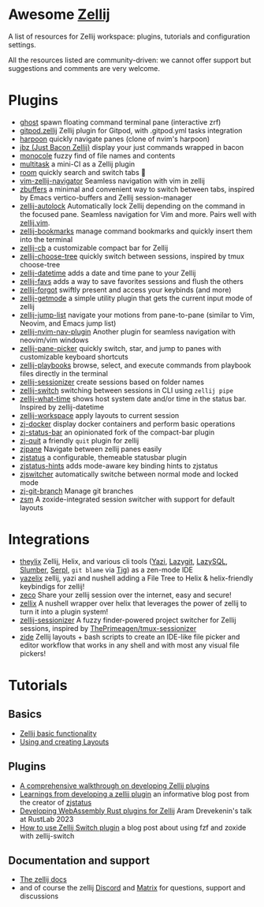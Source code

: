# Awesome [Zellij](https://github.com/zellij-org/zellij)

A list of resources for Zellij workspace: plugins, tutorials and configuration settings.

All the resources listed are community-driven: we cannot offer support but suggestions and comments are very welcome.

# Plugins

* [ghost](https://github.com/vdbulcke/ghost) spawn floating command terminal pane (interactive zrf)
* [gitpod.zellij](https://github.com/gitpod-samples/gitpod.zellij) Zellij plugin for Gitpod, with .gitpod.yml tasks integration
* [harpoon](https://github.com/Nacho114/harpoon) quickly navigate panes (clone of nvim's harpoon) 
* [jbz (Just Bacon Zellij)](https://github.com/nim65s/jbz) display your just commands wrapped in bacon
* [monocole](https://github.com/imsnif/monocle) fuzzy find of file names and contents
* [multitask](https://github.com/imsnif/multitask) a mini-CI as a Zellij plugin
* [room](https://github.com/rvcas/room) quickly search and switch tabs 🖤
* [vim-zellij-navigator](https://github.com/hiasr/vim-zellij-navigator) Seamless navigation with vim in zellij
* [zbuffers](https://github.com/Strech/zbuffers) a minimal and convenient way to switch between tabs, inspired by Emacs vertico-buffers and Zellij session-manager
* [zellij-autolock](https://github.com/fresh2dev/zellij-autolock) Automatically lock Zellij depending on the command in the focused pane. Seamless navigation for Vim and more. Pairs well with [zellij.vim](https://github.com/fresh2dev/zellij.vim). 
* [zellij-bookmarks](https://github.com/yaroslavborbat/zellij-bookmarks) manage command bookmarks and quickly insert them into the terminal
* [zellij-cb](https://github.com/ndavd/zellij-cb) a customizable compact bar for Zellij
* [zellij-choose-tree](https://github.com/laperlej/zellij-choose-tree) quickly switch between sessions, inspired by tmux choose-tree
* [zellij-datetime](https://github.com/h1romas4/zellij-datetime) adds a date and time pane to your Zellij
* [zellij-favs](https://github.com/JoseMM2002/zellij-favs) adds a way to save favorites sessions and flush the others
* [zellij-forgot](https://github.com/karimould/zellij-forgot) swiftly present and access your keybinds (and more)
* [zellij-getmode](https://github.com/chardskarth/zellij-getmode) a simple utility plugin that gets the current input mode of zellij
* [zellij-jump-list](https://github.com/blank2121/zellij-jump-list) navigate your motions from pane-to-pane (similar to Vim, Neovim, and Emacs jump list)
* [zellij-nvim-nav-plugin](https://github.com/sharph/zellij-nvim-nav-plugin) Another plugin for seamless navigation with neovim/vim windows
* [zellij-pane-picker](https://github.com/shihanng/zellij-pane-picker) quickly switch, star, and jump to panes with customizable keyboard shortcuts
* [zellij-playbooks](https://github.com/yaroslavborbat/zellij-playbooks) browse, select, and execute commands from playbook files directly in the terminal
* [zellij-sessionizer](https://github.com/laperlej/zellij-sessionizer) create sessions based on folder names
* [zellij-switch](https://github.com/mostafaqanbaryan/zellij-switch) switching between sessions in CLI using `zellij pipe`
* [zellij-what-time](https://github.com/pirafrank/zellij-what-time) shows host system date and/or time in the status bar. Inspired by zellij-datetime
* [zellij-workspace](https://github.com/vdbulcke/zellij-workspace) apply layouts to current session
* [zj-docker](https://github.com/dj95/zj-docker) display docker containers and perform basic operations
* [zj-status-bar](https://github.com/cristiand391/zj-status-bar) an opinionated fork of the compact-bar plugin
* [zj-quit](https://github.com/cristiand391/zj-quit) a friendly `quit` plugin for zellij 
* [zjpane](https://github.com/FuriouZz/zjpane) Navigate between zellij panes easily
* [zjstatus](https://github.com/dj95/zjstatus) a configurable, themeable statusbar plugin
* [zjstatus-hints](https://github.com/b0o/zjstatus-hints) adds mode-aware key binding hints to zjstatus
* [zjswitcher](https://github.com/WingsZeng/zjswitcher) automatically switche between normal mode and locked mode
* [zj-git-branch](https://github.com/dam4rus/zj-git-branch) Manage git branches
* [zsm](https://github.com/liam-mackie/zsm) A zoxide-integrated session switcher with support for default layouts

# Integrations

* [theylix](https://codeberg.org/hobgoblina/theylix) Zellij, Helix, and various cli tools ([Yazi](https://github.com/sxyazi/yazi), [Lazygit](https://github.com/jesseduffield/lazygit), [LazySQL](https://github.com/jorgerojas26/lazysql), [Slumber](https://github.com/LucasPickering/slumber), [Serpl](https://github.com/yassinebridi/serpl), `git blame` via [Tig](https://github.com/jonas/tig)) as a zen-mode IDE
* [yazelix](https://github.com/luccahuguet/yazelix) zellij, yazi and nushell adding a File Tree to Helix & helix-friendly keybindigs for zellij!
* [zeco](https://github.com/julianbuettner/zeco) Share your zellij session over the internet, easy and secure!
* [zellix](https://github.com/TheEmeraldBee/zellix) A nushell wrapper over helix that leverages the power of zellij to turn it into a plugin system!
* [zellij-sessionizer](https://github.com/victor-falcon/zellij-sessionizer) A fuzzy finder-powered project switcher for Zellij sessions, inspired by [ThePrimeagen/tmux-sessionizer](https://github.com/ThePrimeagen/tmux-sessionizer)
* [zide](https://github.com/josephschmitt/zide) Zellij layouts + bash scripts to create an IDE-like file picker and editor workflow that works in any shell and with most any visual file pickers!

# Tutorials

## Basics
* [Zellij basic functionality](https://zellij.dev/tutorials/basic-functionality/)
* [Using and creating Layouts](https://zellij.dev/tutorials/layouts/)

## Plugins
* [A comprehensive walkthrough on developing Zellij plugins](https://github.com/Kangaxx-0/first-zellij-plugin)
* [Learnings from developing a zellij plugin](https://blog.nerd.rocks/posts/profiling-zellij-plugins/) an informative blog post from the creator of [zjstatus](https://github.com/dj95/zjstatus)
* [Developing WebAssembly Rust plugins for Zellij](https://www.youtube.com/watch?v=pgNIcQ8rTXk) Aram Drevekenin's talk at RustLab 2023
* [How to use Zellij Switch plugin](https://mostafaqanbaryan.com/zellij-attach-plugin/) a blog post about using fzf and zoxide with zellij-switch

## Documentation and support
* [The zellij docs](https://zellij.dev/documentation/introduction)
* and of course the zellij [Discord](https://discord.com/invite/CrUAFH3) and [Matrix](https://matrix.to/#/#zellij_general:matrix.org) for questions, support and discussions
